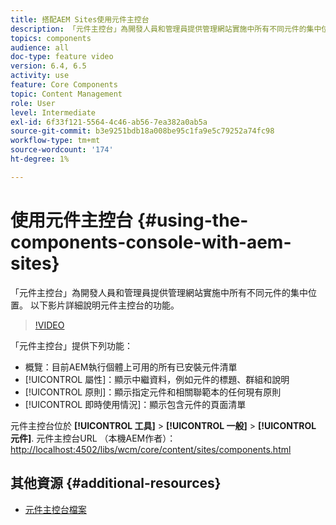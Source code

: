 ```yaml
---
title: 搭配AEM Sites使用元件主控台
description: 「元件主控台」為開發人員和管理員提供管理網站實施中所有不同元件的集中位置。 以下影片詳細說明元件主控台的功能。
topics: components
audience: all
doc-type: feature video
version: 6.4, 6.5
activity: use
feature: Core Components
topic: Content Management
role: User
level: Intermediate
exl-id: 6f33f121-5564-4c46-ab56-7ea382a0ab5a
source-git-commit: b3e9251bdb18a008be95c1fa9e5c79252a74fc98
workflow-type: tm+mt
source-wordcount: '174'
ht-degree: 1%

---
```


# 使用元件主控台 {#using-the-components-console-with-aem-sites}

「元件主控台」為開發人員和管理員提供管理網站實施中所有不同元件的集中位置。 以下影片詳細說明元件主控台的功能。

>[!VIDEO](https://video.tv.adobe.com/v/17417?quality=12&learn=on)

「元件主控台」提供下列功能：

* 概覽：目前AEM執行個體上可用的所有已安裝元件清單
* [!UICONTROL 屬性]：顯示中繼資料，例如元件的標題、群組和說明
* [!UICONTROL 原則]：顯示指定元件和相關聯範本的任何現有原則
* [!UICONTROL 即時使用情況]：顯示包含元件的頁面清單

元件主控台位於 **[!UICONTROL 工具]** > **[!UICONTROL 一般]** > **[!UICONTROL 元件]**.
元件主控台URL （本機AEM作者）： [http://localhost:4502/libs/wcm/core/content/sites/components.html](http://localhost:4502/libs/wcm/core/content/sites/components.html)

## 其他資源 {#additional-resources}

* [元件主控台檔案](https://helpx.adobe.com/experience-manager/6-5/sites/authoring/using/default-components-console.html)
